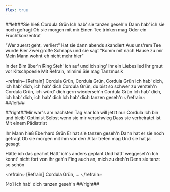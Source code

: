 ```yaml
---
flex: true
---
```

##left##Sie hieß Cordula Grün
Ich hab' sie tanzen geseh'n
Dann hab' ich sie noch gefragt
Ob sie morgen mit mir
Einen Tee trinken mag
Oder ein Fruchtkonzentrat

"Wer zuerst geht, verliert"
Hat sie dann abends skandiert
Aus uns'rem Tee wurde Bier
Zwei große Schnaps und sie sagt
"Komm mit nach Hause zu mir
Mein Mann wohnt eh nicht mehr hier"

In der Bim über'n Ring
Steh' ich auf und ich sing'
Ihr ein Liebeslied
Ihr graut vor Kitschpoesie
Mit Refrain, mimimi
Sie mag Tanzmusik

~refrain~
[Refrain]
Cordula Grün, Cordula Grün, Cordula Grün
Ich hab' dich, ich hab' dich, ich hab' dich
Cordula Grün, du bist so schwer zu versteh'n
Cordula Grün, ich würd' dich gern wiederseh'n
Cordula Grün
Ich hab' dich, ich hab' dich, ich hab' dich
Ich hab' dich tanzen geseh'n
~/refrain~
##/left##

##right##Mir war's am nächsten Tag klar
Ich will jetzt nur Cordula
Ich bin und bleib' Optimist
Selbst wenn sie mir verschwieg
Dass sie verheiratet ist
Mit einem Pädiatrist

Ihr Mann hieß Eberhard Grün
Er hat sie tanzen geseh'n
Dann hat er sie noch gefragt
Ob sie morgen mit ihm
vor den Altar treten mag
Und sie hat ja gesagt

Hätte ich das geahnt
Hätt' ich's anders geplant
Und hätt' weggeseh'n
Ich konnt' nicht fort von ihr geh'n
Fing auch an, mich zu dreh'n
Denn sie tanzt so schön

~refrain~
[Refrain]
Cordula Grün, ...
~/refrain~

[4x] Ich hab' dich tanzen geseh'n
##/right##